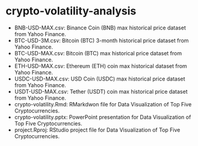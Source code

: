 # crypto-volatility-analysis

- BNB-USD-MAX.csv: Binance Coin (BNB) max historical price dataset from Yahoo Finance.
- BTC-USD-3M.csv: Bitcoin (BTC) 3-month historical price dataset from Yahoo Finance.
- BTC-USD-MAX.csv: Bitcoin (BTC) max historical price dataset from Yahoo Finance.
- ETH-USD-MAX.csv: Ethereum (ETH) coin max historical dataset from Yahoo Finance.
- USDC-USD-MAX.csv: USD Coin (USDC) max historical price dataset from Yahoo Finance.
- USDT-USD-MAX.csv: Tether (USDT) coin max historical price dataset from Yahoo Finance.
- crypto-volatility.Rmd: RMarkdwon file for Data Visualization of Top Five Cryptocurrencies.
- crypto-volatility.pptx: PowerPoint presentation for Data Visualization of Top Five Cryptocurrencies.
- project.Rproj: RStudio project file for Data Visualization of Top Five Cryptocurrencies.
